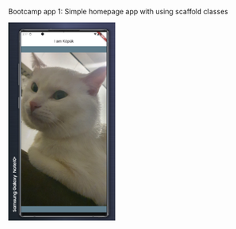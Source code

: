 Bootcamp app 1:
Simple homepage app with  using scaffold classes





<img src="https://github.com/Ms-elliebb/I_Am_Kopuk/blob/main/for%20README/app.png" height=400>
